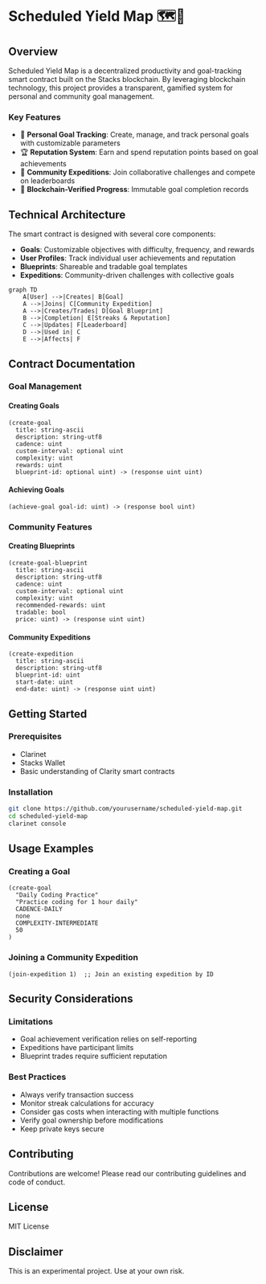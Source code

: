 # Scheduled Yield Map 🗺️🚀

## Overview

Scheduled Yield Map is a decentralized productivity and goal-tracking smart contract built on the Stacks blockchain. By leveraging blockchain technology, this project provides a transparent, gamified system for personal and community goal management.

### Key Features

- 🎯 **Personal Goal Tracking**: Create, manage, and track personal goals with customizable parameters
- 🏆 **Reputation System**: Earn and spend reputation points based on goal achievements
- 🤝 **Community Expeditions**: Join collaborative challenges and compete on leaderboards
- 🔐 **Blockchain-Verified Progress**: Immutable goal completion records

## Technical Architecture

The smart contract is designed with several core components:

- **Goals**: Customizable objectives with difficulty, frequency, and rewards
- **User Profiles**: Track individual user achievements and reputation
- **Blueprints**: Shareable and tradable goal templates
- **Expeditions**: Community-driven challenges with collective goals

```mermaid
graph TD
    A[User] -->|Creates| B[Goal]
    A -->|Joins| C[Community Expedition]
    A -->|Creates/Trades| D[Goal Blueprint]
    B -->|Completion| E[Streaks & Reputation]
    C -->|Updates| F[Leaderboard]
    D -->|Used in| C
    E -->|Affects| F
```

## Contract Documentation

### Goal Management

#### Creating Goals

```clarity
(create-goal 
  title: string-ascii
  description: string-utf8
  cadence: uint
  custom-interval: optional uint
  complexity: uint
  rewards: uint
  blueprint-id: optional uint) -> (response uint uint)
```

#### Achieving Goals

```clarity
(achieve-goal goal-id: uint) -> (response bool uint)
```

### Community Features

#### Creating Blueprints

```clarity
(create-goal-blueprint
  title: string-ascii
  description: string-utf8
  cadence: uint
  custom-interval: optional uint
  complexity: uint
  recommended-rewards: uint
  tradable: bool
  price: uint) -> (response uint uint)
```

#### Community Expeditions

```clarity
(create-expedition
  title: string-ascii
  description: string-utf8
  blueprint-id: uint
  start-date: uint
  end-date: uint) -> (response uint uint)
```

## Getting Started

### Prerequisites

- Clarinet
- Stacks Wallet
- Basic understanding of Clarity smart contracts

### Installation

```bash
git clone https://github.com/yourusername/scheduled-yield-map.git
cd scheduled-yield-map
clarinet console
```

## Usage Examples

### Creating a Goal

```clarity
(create-goal 
  "Daily Coding Practice" 
  "Practice coding for 1 hour daily" 
  CADENCE-DAILY 
  none 
  COMPLEXITY-INTERMEDIATE 
  50
)
```

### Joining a Community Expedition

```clarity
(join-expedition 1)  ;; Join an existing expedition by ID
```

## Security Considerations

### Limitations

- Goal achievement verification relies on self-reporting
- Expeditions have participant limits
- Blueprint trades require sufficient reputation

### Best Practices

- Always verify transaction success
- Monitor streak calculations for accuracy
- Consider gas costs when interacting with multiple functions
- Verify goal ownership before modifications
- Keep private keys secure

## Contributing

Contributions are welcome! Please read our contributing guidelines and code of conduct.

## License

MIT License

## Disclaimer

This is an experimental project. Use at your own risk.